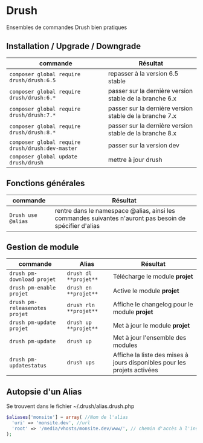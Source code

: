Drush
=========

Ensembles de commandes Drush bien pratiques

## Installation / Upgrade / Downgrade
|**commande**|**Résultat**|
|------------|------------|
|`composer global require drush/drush:6.5`|repasser à la version 6.5 stable|
|`composer global require drush/drush:6.*`|passer sur la dernière version stable de la branche 6.x|
|`composer global require drush/drush:7.*`|passer sur la dernière version stable de la branche 7.x|
|`composer global require drush/drush:8.*`|passer sur la dernière version stable de la branche 8.x|
|`composer global require drush/drush:dev-master`|passer sur la version dev|
|`composer global update drush/drush`|mettre à jour drush|

## Fonctions générales
|**commande**|**Résultat**|
|------------|------------|
|`Drush use @alias`|rentre dans le namespace @alias, ainsi les commandes suivantes n'auront pas besoin de spécifier d'alias|

## Gestion de module
|**commande**|**Alias**|**Résultat**|
|------------|------------|------------|
|`drush pm-download projet`|`drush dl **projet**`|Télécharge le module **projet**|
|`drush pm-enable projet`|`drush en **projet**`|Active le module **projet**|
|`drush pm-releasenotes projet`|`drush rln **projet**`|Affiche le changelog pour le module **projet**|
|`drush pm-update projet`|`drush up **projet**`|Met à jour le module **projet**|
|`drush pm-update`|`drush up`|Met à jour l'ensemble des modules|
|`drush pm-updatestatus`|`drush ups`|Affiche la liste des mises à jours disponibles pour les projets activées|

## Autopsie d'un Alias
Se trouvent dans le fichier ~/.drush/alias.drush.php
```php
$aliases['monsite'] = array( //Nom de l'alias
  'uri' => 'monsite.dev', //url
  'root' => '/media/vhosts/monsite.dev/www/', // chemin d'accès à l'instance du drupal
);
```
